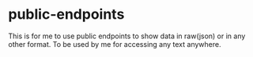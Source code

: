 # public-endpoints
This is for me to use public endpoints to show data in raw(json) or in any other format. To be used by me for accessing any text anywhere.
